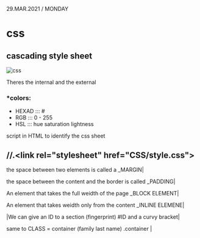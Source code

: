 29.MAR.2021 / MONDAY

# css #
## cascading style sheet ##

![css](https://i.imgur.com/y5CKJs2.jpg)

Theres the internal and the external

### *colors: ###
* HEXAD ::: #
* RGB ::: 0 - 255
* HSL ::: hue saturation lightness

script in HTML to identify the css sheet
## //.<**link rel="stylesheet" href="CSS/style.css**"> ##

<p> the space between two elements is called a _MARGIN|
  <P> the space between the content and the border is called  _PADDING|
    <p> An element that takes the full weidth of the page _BLOCK ELEMENT|
    <p> An element that takes weidth only from the content _INLINE ELEMENE|
        
|We can give an ID to a section (fingerprint) #ID and a curvy bracket|

 same to CLASS = container (family last name) .container |
  
  
  
  
      
        
    
